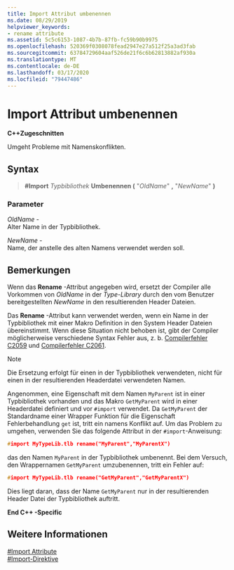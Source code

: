 ```yaml
---
title: Import Attribut umbenennen
ms.date: 08/29/2019
helpviewer_keywords:
- rename attribute
ms.assetid: 5c5c6153-1087-4b7b-87fb-fc59b90b9975
ms.openlocfilehash: 520369f0308078fead2947e27a512f25a3ad3fab
ms.sourcegitcommit: 63784729604aaf526de21f6c6b62813882af930a
ms.translationtype: MT
ms.contentlocale: de-DE
ms.lasthandoff: 03/17/2020
ms.locfileid: "79447486"
---
```

# <a name="rename-import-attribute"></a>Import Attribut umbenennen

**C++Zugeschnitten**

Umgeht Probleme mit Namenskonflikten.

## <a name="syntax"></a>Syntax

> **#Import** *Typbibliothek* **Umbenennen (** "*OldName*" **,** "*NewName*" **)**

### <a name="parameters"></a>Parameter

*OldName* -\
Alter Name in der Typbibliothek.

*NewName* -\
Name, der anstelle des alten Namens verwendet werden soll.

## <a name="remarks"></a>Bemerkungen

Wenn das **Rename** -Attribut angegeben wird, ersetzt der Compiler alle Vorkommen von *OldName* in der *Type-Library* durch den vom Benutzer bereitgestellten *NewName* in den resultierenden Header Dateien.

Das **Rename** -Attribut kann verwendet werden, wenn ein Name in der Typbibliothek mit einer Makro Definition in den System Header Dateien übereinstimmt. Wenn diese Situation nicht behoben ist, gibt der Compiler möglicherweise verschiedene Syntax Fehler aus, z. b. [Compilerfehler C2059](../error-messages/compiler-errors-1/compiler-error-c2059.md) und [Compilerfehler C2061](../error-messages/compiler-errors-1/compiler-error-c2061.md).

> [!NOTE]
> Die Ersetzung erfolgt für einen in der Typbibliothek verwendeten, nicht für einen in der resultierenden Headerdatei verwendeten Namen.

Angenommen, eine Eigenschaft mit dem Namen `MyParent` ist in einer Typbibliothek vorhanden und das Makro `GetMyParent` wird in einer Headerdatei definiert und vor `#import` verwendet. Da `GetMyParent` der Standardname einer Wrapper Funktion für die Eigenschaft Fehlerbehandlung `get` ist, tritt ein namens Konflikt auf. Um das Problem zu umgehen, verwenden Sie das folgende Attribut in der `#import`-Anweisung:

```cpp
#import MyTypeLib.tlb rename("MyParent","MyParentX")
```

das den Namen `MyParent` in der Typbibliothek umbenennt. Bei dem Versuch, den Wrappernamen `GetMyParent` umzubenennen, tritt ein Fehler auf:

```cpp
#import MyTypeLib.tlb rename("GetMyParent","GetMyParentX")
```

Dies liegt daran, dass der Name `GetMyParent` nur in der resultierenden Header Datei der Typbibliothek auftritt.

**End C++ -Specific**

## <a name="see-also"></a>Weitere Informationen

[#Import Attribute](../preprocessor/hash-import-attributes-cpp.md)\
[#Import-Direktive](../preprocessor/hash-import-directive-cpp.md)
